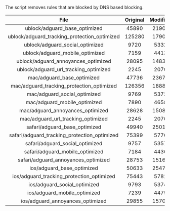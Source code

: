 The script removes rules that are blocked by DNS based blocking.


| File | Original | Modified |
|:----:|:-----:|:-----:|
| ublock/adguard_base_optimized | 45890 | 21908 |
| ublock/adguard_tracking_protection_optimized | 125280 | 17903 |
| ublock/adguard_social_optimized | 9720 | 5332 |
| ublock/adguard_mobile_optimized | 7159 | 4413 |
| ublock/adguard_annoyances_optimized | 28095 | 14832 |
| ublock/adguard_url_tracking_optimized | 2245 | 2070 |
| mac/adguard_base_optimized | 47736 | 23672 |
| mac/adguard_tracking_protection_optimized | 126356 | 18882 |
| mac/adguard_social_optimized | 9769 | 5372 |
| mac/adguard_mobile_optimized | 7890 | 4658 |
| mac/adguard_annoyances_optimized | 28628 | 15089 |
| mac/adguard_url_tracking_optimized | 2245 | 2070 |
| safari/adguard_base_optimized | 49940 | 25013 |
| safari/adguard_tracking_protection_optimized | 75399 | 5776 |
| safari/adguard_social_optimized | 9757 | 5357 |
| safari/adguard_mobile_optimized | 7184 | 4436 |
| safari/adguard_annoyances_optimized | 28753 | 15161 |
| ios/adguard_base_optimized | 50633 | 25474 |
| ios/adguard_tracking_protection_optimized | 75443 | 5781 |
| ios/adguard_social_optimized | 9793 | 5374 |
| ios/adguard_mobile_optimized | 7239 | 4475 |
| ios/adguard_annoyances_optimized | 29855 | 15701 |